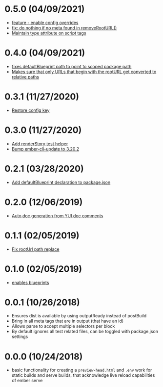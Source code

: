 # 0.5.0 (04/09/2021)

- [feature - enable config overrides](https://github.com/storybookjs/ember-cli-storybook/pull/80)
- [fix: do nothing if no meta found in removeRootURL() ](https://github.com/storybookjs/ember-cli-storybook/pull/98)
- [Maintain type attribute on script tags](https://github.com/storybookjs/ember-cli-storybook/pull/96)
# 0.4.0 (04/09/2021)

- [fixes defaultBlueprint path to point to scoped package path](https://github.com/storybookjs/ember-cli-storybook/pull/57)
- [Makes sure that only URLs that begin with the rootURL get converted to relative paths](https://github.com/storybookjs/ember-cli-storybook/pull/36)

# 0.3.1 (11/27/2020)

- [Restore config key](https://github.com/storybookjs/ember-cli-storybook/pull/54)

# 0.3.0 (11/27/2020)

- [Add renderStory test helper](https://github.com/storybookjs/ember-cli-storybook/pull/51)
- [Bump ember-cli-update to 3.20.2](https://github.com/storybookjs/ember-cli-storybook/pull/50)

# 0.2.1 (03/28/2020)

- [Add defaultBlueprint declaration to package.json](https://github.com/storybookjs/ember-cli-storybook/pull/27)

# 0.2.0 (12/06/2019)

- [Auto doc generation from YUI doc comments](https://github.com/storybookjs/ember-cli-storybook/pull/24)

# 0.1.1 (02/05/2019)

- [Fix rootUrl path replace](https://github.com/storybookjs/ember-cli-storybook/pull/13)

# 0.1.0 (02/05/2019)

- [enables blueprints](https://github.com/storybooks/ember-cli-storybook/pull/3)

# 0.0.1 (10/26/2018)

- Ensures dist is available by using outputReady instead of postBuild
- Bring in all meta tags that are in output (that have an id)
- Allows parse to accept multiple selectors per block
- By default ignores all test related files, can be toggled with package.json settings

# 0.0.0 (10/24/2018)

- basic functionality for creating a `preview-head.html` and `.env` work for static builds and serve builds, that acknowledge live reload capabilities of ember serve

